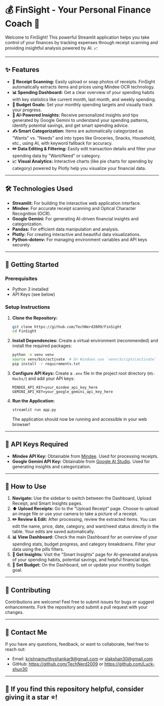 # 💰 FinSight - Your Personal Finance Coach 🧠

Welcome to FinSight! This powerful Streamlit application helps you take control of your finances by tracking expenses through receipt scanning and providing insightful analysis powered by AI. 📈

---

## ✨ Features

* **🧾 Receipt Scanning:** Easily upload or snap photos of receipts. FinSight automatically extracts items and prices using Mindee OCR technology.
* **📊 Spending Dashboard:** Get a clear overview of your spending habits with key statistics like current month, last month, and weekly spending.
* **🎯 Budget Goals:** Set your monthly spending targets and visually track your progress.
* **🤖 AI-Powered Insights:** Receive personalized insights and tips generated by Google Gemini to understand your spending patterns, identify potential savings, and get smart spending advice.
* **✍️ Smart Categorization:** Items are automatically categorized as "Wants" vs. "Needs" and into types like Groceries, Snacks, Household, etc., using AI, with keyword fallback for accuracy.
* **✏️ Data Editing & Filtering:** Easily edit transaction details and filter your spending data by "Want/Need" or category.
* **📈 Visual Analytics:** Interactive charts (like pie charts for spending by category) powered by Plotly help you visualize your financial data.

---

## 🛠️ Technologies Used

* **Streamlit:** For building the interactive web application interface.
* **Mindee:** For accurate receipt scanning and Optical Character Recognition (OCR).
* **Google Gemini:** For generating AI-driven financial insights and categorization.
* **Pandas:** For efficient data manipulation and analysis.
* **Plotly:** For creating interactive and beautiful data visualizations.
* **Python-dotenv:** For managing environment variables and API keys securely.

---

## 🚀 Getting Started

### Prerequisites

* Python 3 installed
* API Keys (see below)

### Setup Instructions

1.  **Clone the Repository:**
    ```bash
    git clone https://github.com/TechNerd2009/FinSight
    cd FinSight
    ```
2.  **Install Dependencies:** Create a virtual environment (recommended) and install the required packages:
    ```bash
    python -m venv venv
    source venv/bin/activate  # On Windows use `venv\Scripts\activate`
    pip install -r requirements.txt
    ```
3.  **Configure API Keys:** Create a `.env` file in the project root directory (`HS-Hacks/`) and add your API keys:
    ```dotenv
    MINDEE_API_KEY=your_mindee_api_key_here
    GEMINI_API_KEY=your_google_gemini_api_key_here
    ```
4.  **Run the Application:**
    ```bash
    streamlit run app.py
    ```
    The application should now be running and accessible in your web browser!

---

## 🔑 API Keys Required

* **Mindee API Key:** Obtainable from [Mindee](https://www.mindee.com/). Used for processing receipts.
* **Google Gemini API Key:** Obtainable from [Google AI Studio](https://aistudio.google.com/). Used for generating insights and categorization.

---

## 📖 How to Use

1.  **Navigate:** Use the sidebar to switch between the Dashboard, Upload Receipt, and Smart Insights pages.
2.  **⬆️ Upload Receipts:** Go to the "Upload Receipt" page. Choose to upload an image file or use your camera to take a picture of a receipt.
3.  **✏️ Review & Edit:** After processing, review the extracted items. You can edit the name, price, date, category, and want/need status directly in the table. Your edits are saved automatically.
4.  **📊 View Dashboard:** Check the main Dashboard for an overview of your spending stats, budget progress, and category breakdowns. Filter your data using the pills filters.
5.  **🧠 Get Insights:** Visit the "Smart Insights" page for AI-generated analysis of your spending habits, potential savings, and helpful financial tips.
6.  **🎯 Set Budget:** On the Dashboard, set or update your monthly budget goal.

---

## 🙌 Contributing

Contributions are welcome! Feel free to submit issues for bugs or suggest enhancements. Fork the repository and submit a pull request with your changes.

---

## 📩 Contact Me  

If you have any questions, feedback, or want to collaborate, feel free to reach out:  
- Email: krishnamurthyshankar9@gmail.com or slakshan30@gmail.com
- GitHub: https://github.com/TechNerd2009 or https://github.com/Luck-shun30

---

## 🎉 If you find this repository helpful, consider giving it a star ⭐!

